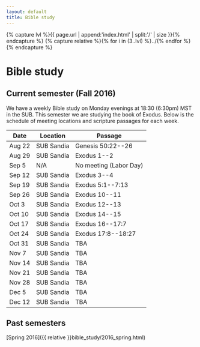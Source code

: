 ```yaml
---
layout: default
title: Bible study
---
```


{% capture lvl %}{{ page.url | append:'index.html' | split:'/' | size }}{% endcapture %}
{% capture relative %}{% for i in (3..lvl) %}../{% endfor %}{% endcapture %}

Bible study
===========

Current semester (Fall 2016)
----------------------------

We have a weekly Bible study on Monday evenings at 18:30 (6:30pm) MST in the
SUB. This semester we are studying the book of Exodus. Below is the schedule
of meeting locations and scripture passages for each week.

| Date   | Location               | Passage                          |
| ------ | ---------------------- | -------------------------------- |
| Aug 22 | SUB Sandia             | Genesis 50:22--26                |
| Aug 29 | SUB Sandia             | Exodus 1--2                      |
| Sep  5 | N/A                    | No meeting (Labor Day)           |
| Sep 12 | SUB Sandia             | Exodus 3--4                      |
| Sep 19 | SUB Sandia             | Exodus 5:1--7:13                 |
| Sep 26 | SUB Sandia             | Exodus 10--11                    |
| Oct  3 | SUB Sandia             | Exodus 12--13                    |
| Oct 10 | SUB Sandia             | Exodus 14--15                    |
| Oct 17 | SUB Sandia             | Exodus 16--17:7                  |
| Oct 24 | SUB Sandia             | Exodus 17:8--18:27               |
| Oct 31 | SUB Sandia             | TBA                              |
| Nov  7 | SUB Sandia             | TBA                              |
| Nov 14 | SUB Sandia             | TBA                              |
| Nov 21 | SUB Sandia             | TBA                              |
| Nov 28 | SUB Sandia             | TBA                              |
| Dec  5 | SUB Sandia             | TBA                              |
| Dec 12 | SUB Sandia             | TBA                              |

Past semesters
--------------

[Spring 2016]({{ relative }}bible_study/2016_spring.html)
